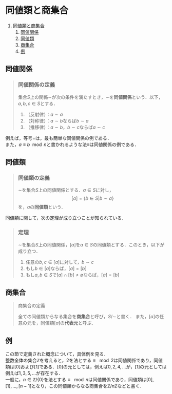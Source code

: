 # 同値類と商集合

1. [同値類と商集合](#同値類と商集合)
   1. [同値関係](#同値関係)
   2. [同値類](#同値類)
   3. [商集合](#商集合)
   4. [例](#例)

## 同値関係

> ### 同値関係の定義
>
> 集合$S$上の関係$∼$が次の条件を満たすとき，$∼$を**同値関係**という．以下，$a,b,c ∈ S$とする．
>
> 1. （反射律）：$a ∼ a$
> 2. （対称律）：$a ∼ b$ならば$b ∼ a$
> 3. （推移律）：$a ∼ b$，$b ∼ c$ならば$a ∼ c$

例えば，等号$=$は，最も簡単な同値関係の例である．
<br>
また，$a ≡ b\mod{n}$と書かれるような法$≡$は同値関係の例である．

## 同値類

> ### 同値類の定義
>
> $∼$を集合$S$上の同値関係とする．$a ∈ S$に対し，
> $$
> \begin{equation*}
>     [a] =\left\lbrace b ∈ S \left| b ∼ a \right.\right\rbrace
> \end{equation*}
> $$
> を，$a$の**同値類**という．

同値類に関して，次の定理が成り立つことが知られている．

> ### 定理
>
> $∼$を集合$S$上の同値関係，$[a]$を$a ∈ S$の同値類とする．このとき，以下が成り立つ．
>
> 1. 任意の$b,c ∈ [a]$に対して，$b ∼ c$
> 2. もし$b ∈ [a]$ならば，$[a] = [b]$
> 3. もし$a,b ∈ S$で$[a] ∩ [b] ≠ ∅$ならば，$[a] = [b]$


## 商集合

> 商集合の定義
>
> 全ての同値類からなる集合を**商集合**と呼び，$S/∼$と書く．
> また，$[a]$の任意の元を，同値類$[a]$の**代表元**と呼ぶ．


## 例

この節で定義された概念について，具体例を見る．
<br>
整数全体の集合$\mathbb{Z}$を考えると，$2$を法とする$≡ \mod{2}$は同値関係であり，同値類は$[0]$および$[1]$である．$[0]$の元としては，例えば$0,2,4,\ldots$が，$[1]$の元としては例えば$1,3,5,\ldots$が存在する．
<br>
一般に，$n ∈ \mathbb{Z}/\lbrace0\rbrace$を法とする$≡ \mod{n}$は同値関係であり，同値類は$[0],[1],\ldots,[n-1]$となり，この同値類からなる商集合を$\mathbb{Z}/n\mathbb{Z}$などと書く．
